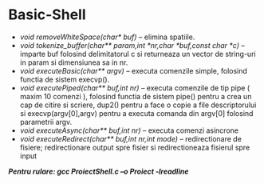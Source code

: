 # Basic-Shell

* _void removeWhiteSpace(char* buf)_ – elimina spatiile.
* _void tokenize_buffer(char** param,int *nr,char *buf,const char *c)_ – imparte buf folosind delimitatorul c si returneaza un vector de string-uri in param si dimensiunea sa in nr.
* _void executeBasic(char** argv)_ – executa comenzile simple, folosind functia de sistem execvp().
* _void executePiped(char** buf,int nr)_ – executa comenzile de tip pipe ( maxim 10 comenzi ), folosind functia de sistem pipe() pentru a crea un cap de citire si scriere, dup2() pentru a face o copie a file descriptorului si execvp(argv[0],argv) pentru a executa comanda din argv[0] folosind parametrii argv.
* _void executeAsync(char** buf,int nr)_ – executa comenzi asincrone
* _void executeRedirect(char** buf,int nr,int mode)_ – redirectionare de fisiere; redirectionare output spre fisier si redirectioneaza fisierul spre input

***Pentru rulare:  gcc ProiectShell.c –o Proiect -lreadline***
